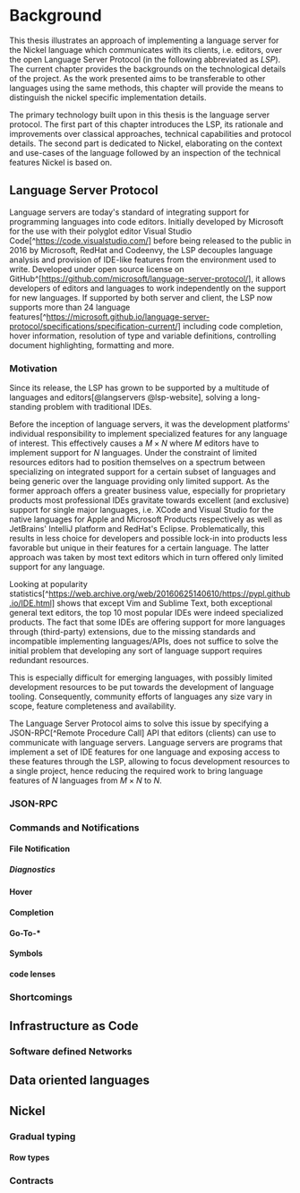 # Background

This thesis illustrates an approach of implementing a language server for the Nickel language which communicates with its clients, i.e. editors, over the open Language Server Protocol (in the following abbreviated as *LSP*).
The current chapter provides the backgrounds on the technological details of the project.
As the work presented aims to be transferable to other languages using the same methods, this chapter will provide the means to distinguish the nickel specific implementation details.

The primary technology built upon in this thesis is the language server protocol.
The first part of this chapter introduces the LSP, its rationale and improvements over classical approaches, technical capabilities and protocol details. 
The second part is dedicated to Nickel, elaborating on the context and use-cases of the language followed by an inspection of the technical features Nickel is based on.

## Language Server Protocol

Language servers are today's standard of integrating support for programming languages into code editors.
Initially developed by Microsoft for the use with their polyglot editor Visual Studio Code[^https://code.visualstudio.com/] before being released to the public in 2016 by Microsoft, RedHat and Codeenvy, the LSP decouples language analysis and provision of IDE-like features from the environment used to write.
Developed under open source license on GitHub^[https://github.com/microsoft/language-server-protocol/], it allows developers of editors and languages to work independently on the support for new languages.
If supported by both server and client, the LSP now supports more than 24 language features[^https://microsoft.github.io/language-server-protocol/specifications/specification-current/] including code completion, hover information, resolution of type and variable definitions, controlling document highlighting, formatting and more.

### Motivation

Since its release, the LSP has grown to be supported by a multitude of languages and editors[@langservers @lsp-website], solving a long-standing problem with traditional IDEs.

Before the inception of language servers, it was the development platforms' individual responsibility to implement specialized features for any language of interest.
This effectively causes a $M \times N$ where $M$ editors have to implement support for $N$ languages.
Under the constraint of limited resources editors had to position themselves on a spectrum between specializing on integrated support for a certain subset of languages and being generic over the language providing only limited support.
As the former approach offers a greater business value, especially for proprietary products most professional IDEs gravitate towards excellent (and exclusive) support for single major languages, i.e. XCode and Visual Studio for the native languages for Apple and Microsoft Products respectively as well as JetBrains' IntelliJ platform and RedHat's Eclipse.
Problematically, this results in less choice for developers and possible lock-in into products less favorable but unique in their features for a certain language.
The latter approach was taken by most text editors which in turn offered only limited support for any language.

Looking at popularity statistics[^https://web.archive.org/web/20160625140610/https://pypl.github.io/IDE.html] shows that except Vim and Sublime Text, both exceptional general text editors, the top 10 most popular IDEs were indeed specialized products.
The fact that some IDEs are offering support for more languages through (third-party) extensions, due to the missing standards and incompatible implementing languages/APIs, does not suffice to solve the initial problem that developing any sort of language support requires redundant resources.

This is especially difficult for emerging languages, with possibly limited development resources to be put towards the development of language tooling.
Consequently, community efforts of languages any size vary in scope, feature completeness and availability.

The Language Server Protocol aims to solve this issue by specifying a JSON-RPC[^Remote Procedure Call] API that editors (clients) can use to communicate with language servers.
Language servers are programs that implement a set of IDE features for one language and exposing access to these features through the LSP, allowing to focus development resources to a single project, hence reducing the required work to bring language features of $N$ languages from $M \times N$ to $N$.

### JSON-RPC


### Commands and Notifications

#### File Notification

##### Diagnostics

#### Hover

#### Completion

#### Go-To-\*

#### Symbols

#### code lenses

### Shortcomings

## Infrastructure as Code

<!-- TODO: Keep? -->
### Software defined Networks

## Data oriented languages

## Nickel

### Gradual typing

#### Row types
### Contracts
